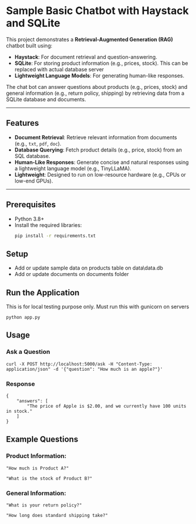 # Sample Basic Chatbot with Haystack and SQLite

This project demonstrates a **Retrieval-Augmented Generation (RAG)** chatbot built using:
- **Haystack**: For document retrieval and question-answering.
- **SQLite**: For storing product information (e.g., prices, stock). This can be replaced with actual database server
- **Lightweight Language Models**: For generating human-like responses.

The chat bot can answer questions about products (e.g., prices, stock) and general information (e.g., return policy, shipping) by retrieving data from a SQLite database and documents.

---

## Features
- **Document Retrieval**: Retrieve relevant information from documents (e.g., `txt`, `pdf`, `doc`).
- **Database Querying**: Fetch product details (e.g., price, stock) from an SQL database.
- **Human-Like Responses**: Generate concise and natural responses using a lightweight language model (e.g., TinyLLaMA).
- **Lightweight**: Designed to run on low-resource hardware (e.g., CPUs or low-end GPUs).

---

## Prerequisites
- Python 3.8+
- Install the required libraries:
  ```bash
  pip install -r requirements.txt
  ```

## Setup
- Add or update sample data on products table on data\data.db
- Add or update documents on documents folder

## Run the Application
This is for local testing purpose only. Must run this with gunicorn on servers
```
python app.py
```

## Usage
###  Ask a Question
```
curl -X POST http://localhost:5000/ask -H "Content-Type: application/json" -d '{"question": "How much is an apple?"}'
```
### Response
```
{
    "answers": [
        "The price of Apple is $2.00, and we currently have 100 units in stock."
    ]
}
```

## Example Questions

### Product Information:

```
"How much is Product A?"

"What is the stock of Product B?"
```
### General Information:
```
"What is your return policy?"

"How long does standard shipping take?"
```